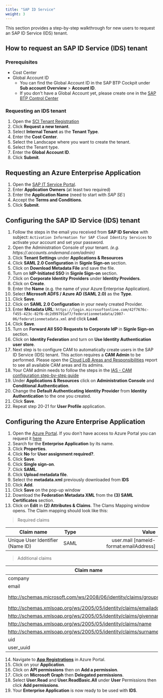 ```yaml
---
title: "SAP ID Service"
weight: 3
---
```


This section provides a step-by-step walkthrough for new users to request an SAP ID Service (IDS) tenant.

## How to request an SAP ID Service (IDS) tenant

### Prerequisites

* Cost Center
* Global Account ID
    * You can find the Global Account ID in the SAP BTP Cockpit under **Sub account Overview** > **Account ID**.
    * If you don't have a Global Account yet, please create one in the [SAP BTP Control Center](https://controlcenter.ondemand.com/)

### Requesting an IDS tenant

1. Open the [SCI Tenant Registration](https://tenants.ias.only.sap/)
2. Click **Request a new tenant**.
3. Select **Internal Tenant** as the **Tenant Type**.
4. Enter the **Cost Center**.
5. Select the Landscape where you want to create the tenant.
6. Select the Tenant type.
7. Enter the **Global Account ID**.
8. Click **Submit**.

## Requesting an Azure Enterprise Application

1. Open the [SAP IT Service Portal](https://itsupportportal.services.sap/itsupportlegacy?id=itsm_sc_cat_item&table=sc_cat_item&sys_id=ab5d0a6b1b8ab0105039a6c8bb4bcba7).
2. Enter **Application Owners** (at least two required)
3. Enter the **Application Name** (need to start with *SAP SE:*)
4. Accept the **Terms and Conditions**.
5. Click **Submit**.

## Configuring the SAP ID Service (IDS) tenant

1. Follow the steps in the email you received from **SAP ID Service** with subject: `Activation Information for SAP Cloud Identity Services` to activate your account and set your password.
2. Open the Administration Console of your tenant. *(e.g. https://<tenant-name>.accounts.ondemand.com/admin)*
3. Click **Tenant Settings** under **Applications & Resources**
4. Click **SAML 2.0 Configuration** in **Signle Sign-on** section.
5. Click on **Download Metadata File** and save the file.
6. Turn on **IdP-Initiated SSO** in **Signle Sign-on** section.
7. Click on **Corporate Identity Providers** under **Identity Providers**.
8. Click on **Create**.
9. Enter the **Name** (e.g. the name of your Azure Enterprise Application).
10. Select **Microsoft ADFS / Azure AD (SAML 2.0)** as the **Type**.
11. Click **Save**.
12. Click on **SAML 2.0 Configuration** in your newly created Provider.
13. Enter **Metadata URL**: `https://login.microsoftonline.com/42f7676c-f455-423c-82f6-dc2d99791af7/federationmetadata/2007-06/federationmetadata.xml` and click **Load**.
14. Click **Save**.
15. Turn on **Forward All SSO Requests to Corporate IdP** in **Signle Sign-on** section.
16. Click on **Identity Federation** and turn on **Use Identity Authentication user store**.
17. Next step is to configure CAM to automatically create users in the SAP ID Service (IDS) tenant. This action requires a **CAM Admin** to be performed.
    Please open the [Cloud LoB Areas and Responsibilities](https://spc.ondemand.com/sap/bc/webdynpro/a1sspc/cam_wd_central?item=areas) report to see all available CAM areas and its admins.
18. Your CAM admin needs to follow the steps in the [IAS - CAM configuration step-by-step guide](https://wiki.one.int.sap/wiki/display/CLMAM/IAS+-+CAM+configuration+step-by-step+guide)
19. Under **Applications & Resources** click on **Administration Console** and **Conditional Authentication**.
20. Change the **Default Authenticating Identity Provider** from **Identity Authentication** to the one you created.
21. Click **Save**.
22. Repeat step 20-21 for **User Profile** application.

## Configuring the Azure Enterprise Application

1. Open the [Azure Portal](https://portal.azure.com/#view/Microsoft_AAD_IAM/StartboardApplicationsMenuBlade/~/AppAppsPreview). If you don't have access to Azure Portal you can request it [here](https://myaccess.microsoft.com/@sap.onmicrosoft.com#/access-packages/d55ad7db-69af-4da5-8520-de187364513d)
2. Search for the **Enterprise Application** by its name.
3. Click **Properties**.
4. Click **No** for **User assignment required?**.
5. Click **Save**.
6. Click **Single sign-on**.
7. Click **SAML**.
8. Click **Upload metadata file**.
9. Select the **metadata.xml** previously downloaded from **IDS**
10. Click **Add**.
11. Click **Save** on the pop-up window
12. Download the **Federation Metadata XML** from the **(3) SAML Certificates** section.
13. Click on **Edit** in **(2) Attributes & Claims**. The Clams Mapping window opens. The Claim mapping should look like this:

> Required claims

| Claim name   |      Type      |  Value |
|----------|:-------------:|------:|
| Unique User Identifier (Name ID) |  SAML | user.mail [nameid-format:emailAddress] |

> Additional claims

| Claim name   |      Type      |  Value |
|----------|:-------------:|------:|
| company |  SAML | user.companyname |
| email |    SAML   |   user.mail |
| http://schemas.microsoft.com/ws/2008/06/identity/claims/groups | SAML | user.groups [SecurityGroup] |
| http://schemas.xmlsoap.org/ws/2005/05/identity/claims/emailaddress | SAML | user.mail |
| http://schemas.xmlsoap.org/ws/2005/05/identity/claims/givenname | SAML | user.givenname |
| http://schemas.xmlsoap.org/ws/2005/05/identity/claims/name | SAML | user.userprincipalname |
| http://schemas.xmlsoap.org/ws/2005/05/identity/claims/surname | SAML | user.surname |
| uid | SAML | user.mailnickname |
| user_uuid | SAML | user.objectid |

14. Navigate to [**App Registrations**](https://portal.azure.com/#view/Microsoft_AAD_RegisteredApps/ApplicationsListBlade) in Azure Portal.
15. Click on your **Application**.
16. Click on **API permissions** then on **Add a permission**.
17. Click on **Microsoft Graph** then **Delegated permissions**.
18. Select **User.Read** and **User.ReadBasic.All** under **User** Permissions then click **Add permissions**.
17. Your **Enterprise Application** is now ready to be used with **IDS**.